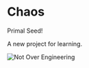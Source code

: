 # Chaos
Primal Seed!

A new project for learning.

![Not Over Engineering](https://upload-images.jianshu.io/upload_images/3262738-92e765142bdab5fe.png?imageMogr2/auto-orient/strip%7CimageView2/2/w/1240)
